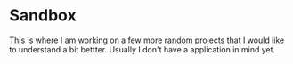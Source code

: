 # Sandbox

This is where I am working on a few more random projects that I would like to understand a bit bettter. Usually I don't have a application in mind yet.
